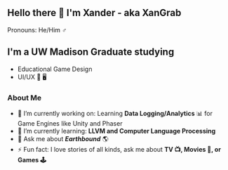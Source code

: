 ## Hello there 👋 I'm Xander - aka XanGrab

Pronouns: He/Him ♂️

## I'm a UW Madison Graduate studying
* Educational Game Design
* UI/UX 📲 🖥️

### About Me
* 🔭 I’m currently working on: Learning **Data Logging/Analytics** 📊 for Game Engines like Unity and Phaser
* 🌱 I’m currently learning: **LLVM and Computer Language Processing**
* 💬 Ask me about ***Earthbound*** 🌎
* ⚡ Fun fact: I love stories of all kinds, ask me about **TV 📺, Movies 🎥, or Games 🕹️**
